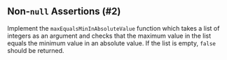 ## Non-`null` Assertions (#2)

Implement the `maxEqualsMinInAbsoluteValue` function which takes 
a list of integers as an argument and checks that the maximum value 
in the list equals the minimum value in an absolute value.
If the list is empty, `false` should be returned. 